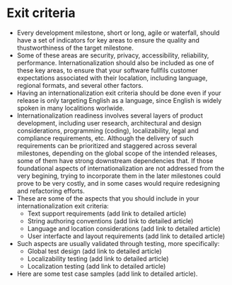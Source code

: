 # Exit criteria

- Every development milestone, short or long, agile or waterfall, should have a set of indicators for key areas to ensure the quality and thustworthiness of the target milestone.
- Some of these areas are security, privacy, accessibility, reliability, performance. Internationalization should also be included as one of these key areas, to ensure that your software fullfils customer expectations associated with their localation, including language, regional formats, and several other factors.
- Having an internationalization exit criteria should be done even if your release is only targeting English as a language, since English is widely spoken in many localitions worlwide.
- Internationalization readiness involves several layers of product development, including user research, architectural and design considerations, programming (coding), localizability, legal and compliance requirements, etc. Although the delivery of such requirements can be prioritized and staggered across several milestones, depending on the global scope of the intended releases, some of them have strong downstream dependencies that. If those foundational aspects of internationalization are not addressed from the very begining, trying to incorporate them in the later milestones could prove to be very costly, and in some cases would require redesigning and refactoring efforts.
- These are some of the aspects that you should include in your internationalization exit criteria:
  - Text support requirements (add link to detailed article)
  - String authoring conventions (add link to detailed article)
  - Language and location considerations (add link to detailed article)
  - User interfacte and layout requirements (add link to detailed article)
- Such aspects are usually validated through testing, more specifically:
  - Global test design (add link to detailed article)
  - Localizability testing (add link to detailed article)
  - Localization testing (add link to detailed article)
- Here are some test case samples (add link to detailed article).
